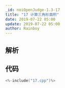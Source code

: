 ```yaml
---
_id: noiOpenJudge-1.3-17
title: "17 计算三角形面积"
date: 2019-07-22 05:00
update: 2019-07-22 05:00
author: Rainboy
---
```


## 解析

## 代码

```c
<%-include("17.cpp")%>
```

